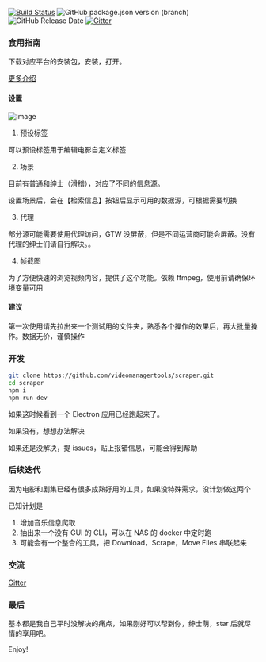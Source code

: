 [![Build Status](https://travis-ci.org/videomanagertools/scraper.svg?branch=master)](https://travis-ci.org/videomanagertools/scraper)
![GitHub package.json version (branch)](https://img.shields.io/github/package-json/v/videomanagertools/scraper/master)
![GitHub Release Date](https://img.shields.io/github/release-date/videomanagertools/scraper)
[![Gitter](https://badges.gitter.im/videomanagertools/uScraper.svg)](https://gitter.im/videomanagertools/uScraper?utm_source=badge&utm_medium=badge&utm_campaign=pr-badge)
### 食用指南

下载对应平台的安装包，安装，打开。

[更多介绍](https://user-images.githubusercontent.com/20250430/68590465-82588b80-04c9-11ea-94bf-1d64a2e8c2a4.png)

#### 设置

![image](https://user-images.githubusercontent.com/20250430/68587173-6355fb80-04c1-11ea-8dbb-02dfbdae542c.png)

1. 预设标签

可以预设标签用于编辑电影自定义标签

2. 场景

目前有普通和绅士（滑稽），对应了不同的信息源。

设置场景后，会在【检索信息】按钮后显示可用的数据源，可根据需要切换

3. 代理

部分源可能需要使用代理访问，GTW 没屏蔽，但是不同运营商可能会屏蔽。没有代理的绅士们请自行解决。。

4. 帧截图

为了方便快速的浏览视频内容，提供了这个功能。依赖 ffmpeg，使用前请确保环境变量可用

#### 建议

第一次使用请先拉出来一个测试用的文件夹，熟悉各个操作的效果后，再大批量操作。数据无价，谨慎操作

### 开发

```bash
git clone https://github.com/videomanagertools/scraper.git
cd scraper
npm i
npm run dev
```

如果这时候看到一个 Electron 应用已经跑起来了。

如果没有，想想办法解决

如果还是没解决，提 issues，贴上报错信息，可能会得到帮助

### 后续迭代

因为电影和剧集已经有很多成熟好用的工具，如果没特殊需求，没计划做这两个

已知计划是

1. 增加音乐信息爬取
2. 抽出来一个没有 GUI 的 CLI，可以在 NAS 的 docker 中定时跑
3. 可能会有一个整合的工具，把 Download，Scrape，Move Files 串联起来

### 交流
[Gitter](https://gitter.im/videomanagertools/uScraper?utm_source=share-link&utm_medium=link&utm_campaign=share-link)

### 最后

基本都是我自己平时没解决的痛点，如果刚好可以帮到你，绅士萌，star 后就尽情的享用吧。

Enjoy!
